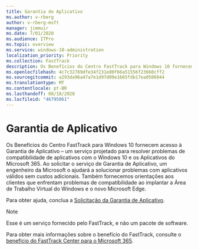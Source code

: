 ```yaml
---
title: Garantia de Aplicativo
ms.author: v-rberg
author: v-rberg-msft
manager: jimmuir
ms.date: 7/01/2020
ms.audience: ITPro
ms.topic: overview
ms.service: windows-10-administration
localization_priority: Priority
ms.collection: FastTrack
description: Os Benefícios do Centro FastTrack para Windows 10 fornecem acesso à Garantia de Aplicativo – um serviço projetado para resolver problemas de compatibilidade de aplicativos com o Windows 10 e os Aplicativos do Microsoft 365.
ms.openlocfilehash: 4c7c32769dfe34f231e80f66a51556f23660cff2
ms.sourcegitcommit: a293da96a47a7e1d97d09e1665fdb17ea0506944
ms.translationtype: MT
ms.contentlocale: pt-BR
ms.lasthandoff: 08/18/2020
ms.locfileid: "46795061"
---
```

# <a name="app-assure"></a>Garantia de Aplicativo

Os Benefícios do Centro FastTrack para Windows 10 fornecem acesso à Garantia de Aplicativo – um serviço projetado para resolver problemas de compatibilidade de aplicativos com o Windows 10 e os Aplicativos do Microsoft 365. Ao solicitar o serviço de Garantia de Aplicativo, um engenheiro da Microsoft o ajudará a solucionar problemas com aplicativos válidos sem custos adicionais. Também fornecemos orientações aos clientes que enfrentam problemas de compatibilidade ao implantar a Área de Trabalho Virtual do Windows e o novo Microsoft Edge. 

Para obter ajuda, conclua a [Solicitação da Garantia de Aplicativo](https://go.microsoft.com/fwlink/?linkid=2022721).

  > [!NOTE]
> Esse é um serviço fornecido pelo FastTrack, e não um pacote de software.

Para obter mais informações sobre o benefício do FastTrack, consulte o [benefício do FastTrack Center para o Microsoft 365](introduction.md).